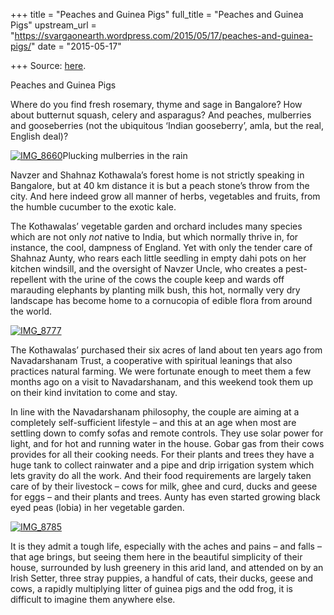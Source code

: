 +++
title = "Peaches and Guinea Pigs"
full_title = "Peaches and Guinea Pigs"
upstream_url = "https://svargaonearth.wordpress.com/2015/05/17/peaches-and-guinea-pigs/"
date = "2015-05-17"

+++
Source: [here](https://svargaonearth.wordpress.com/2015/05/17/peaches-and-guinea-pigs/).

Peaches and Guinea Pigs

Where do you find fresh rosemary, thyme and sage in Bangalore? How about butternut squash, celery and asparagus? And peaches, mulberries and gooseberries (not the ubiquitous ‘Indian gooseberry’, amla, but the real, English deal)?

[![IMG_8660](https://svargaonearth.files.wordpress.com/2015/05/img_8660.jpg?w=656&h=875)](https://svargaonearth.files.wordpress.com/2015/05/img_8660.jpg)Plucking mulberries in the rain

Navzer and Shahnaz Kothawala’s forest home is not strictly speaking in Bangalore, but at 40 km distance it is but a peach stone’s throw from the city. And here indeed grow all manner of herbs, vegetables and fruits, from the humble cucumber to the exotic kale.

The Kothawalas’ vegetable garden and orchard includes many species which are not only *not* native to India, but which normally thrive in, for instance, the cool, dampness of England. Yet with only the tender care of Shahnaz Aunty, who rears each little seedling in empty dahi pots on her kitchen windsill, and the oversight of Navzer Uncle, who creates a pest-repellent with the urine of the cows the couple keep and wards off marauding elephants by planting milk bush, this hot, normally very dry landscape has become home to a cornucopia of edible flora from around the world.

[![IMG_8777](https://svargaonearth.files.wordpress.com/2015/05/img_8777.jpg?w=656&h=492)](https://svargaonearth.files.wordpress.com/2015/05/img_8777.jpg)

The Kothawalas’ purchased their six acres of land about ten years ago from Navadarshanam Trust, a cooperative with spiritual leanings that also practices natural farming. We were fortunate enough to meet them a few months ago on a visit to Navadarshanam, and this weekend took them up on their kind invitation to come and stay.

In line with the Navadarshanam philosophy, the couple are aiming at a completely self-sufficient lifestyle – and this at an age when most are settling down to comfy sofas and remote controls. They use solar power for light, and for hot and running water in the house. Gobar gas from their cows provides for all their cooking needs. For their plants and trees they have a huge tank to collect rainwater and a pipe and drip irrigation system which lets gravity do all the work. And their food requirements are largely taken care of by their livestock – cows for milk, ghee and curd, ducks and geese for eggs – and their plants and trees. Aunty has even started growing black eyed peas (lobia) in her vegetable garden.

[![IMG_8785](https://svargaonearth.files.wordpress.com/2015/05/img_8785.jpg?w=656&h=875)](https://svargaonearth.files.wordpress.com/2015/05/img_8785.jpg)

It is they admit a tough life, especially with the aches and pains – and falls – that age brings, but seeing them here in the beautiful simplicity of their house, surrounded by lush greenery in this arid land, and attended on by an Irish Setter, three stray puppies, a handful of cats, their ducks, geese and cows, a rapidly multiplying litter of guinea pigs and the odd frog, it is difficult to imagine them anywhere else.
